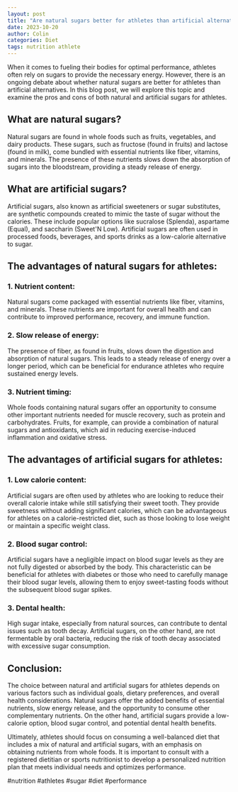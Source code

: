 ```yaml
---
layout: post
title: "Are natural sugars better for athletes than artificial alternatives?"
date: 2023-10-20
author: Colin
categories: Diet
tags: nutrition athlete
---
```


When it comes to fueling their bodies for optimal performance, athletes often rely on sugars to provide the necessary energy. However, there is an ongoing debate about whether natural sugars are better for athletes than artificial alternatives. In this blog post, we will explore this topic and examine the pros and cons of both natural and artificial sugars for athletes.

## What are natural sugars?

Natural sugars are found in whole foods such as fruits, vegetables, and dairy products. These sugars, such as fructose (found in fruits) and lactose (found in milk), come bundled with essential nutrients like fiber, vitamins, and minerals. The presence of these nutrients slows down the absorption of sugars into the bloodstream, providing a steady release of energy.

## What are artificial sugars?

Artificial sugars, also known as artificial sweeteners or sugar substitutes, are synthetic compounds created to mimic the taste of sugar without the calories. These include popular options like sucralose (Splenda), aspartame (Equal), and saccharin (Sweet'N Low). Artificial sugars are often used in processed foods, beverages, and sports drinks as a low-calorie alternative to sugar.

## The advantages of natural sugars for athletes:

### 1. Nutrient content:

Natural sugars come packaged with essential nutrients like fiber, vitamins, and minerals. These nutrients are important for overall health and can contribute to improved performance, recovery, and immune function.

### 2. Slow release of energy:

The presence of fiber, as found in fruits, slows down the digestion and absorption of natural sugars. This leads to a steady release of energy over a longer period, which can be beneficial for endurance athletes who require sustained energy levels.

### 3. Nutrient timing:

Whole foods containing natural sugars offer an opportunity to consume other important nutrients needed for muscle recovery, such as protein and carbohydrates. Fruits, for example, can provide a combination of natural sugars and antioxidants, which aid in reducing exercise-induced inflammation and oxidative stress.

## The advantages of artificial sugars for athletes:

### 1. Low calorie content:

Artificial sugars are often used by athletes who are looking to reduce their overall calorie intake while still satisfying their sweet tooth. They provide sweetness without adding significant calories, which can be advantageous for athletes on a calorie-restricted diet, such as those looking to lose weight or maintain a specific weight class.

### 2. Blood sugar control:

Artificial sugars have a negligible impact on blood sugar levels as they are not fully digested or absorbed by the body. This characteristic can be beneficial for athletes with diabetes or those who need to carefully manage their blood sugar levels, allowing them to enjoy sweet-tasting foods without the subsequent blood sugar spikes.

### 3. Dental health:

High sugar intake, especially from natural sources, can contribute to dental issues such as tooth decay. Artificial sugars, on the other hand, are not fermentable by oral bacteria, reducing the risk of tooth decay associated with excessive sugar consumption.

## Conclusion:

The choice between natural and artificial sugars for athletes depends on various factors such as individual goals, dietary preferences, and overall health considerations. Natural sugars offer the added benefits of essential nutrients, slow energy release, and the opportunity to consume other complementary nutrients. On the other hand, artificial sugars provide a low-calorie option, blood sugar control, and potential dental health benefits.

Ultimately, athletes should focus on consuming a well-balanced diet that includes a mix of natural and artificial sugars, with an emphasis on obtaining nutrients from whole foods. It is important to consult with a registered dietitian or sports nutritionist to develop a personalized nutrition plan that meets individual needs and optimizes performance.

\#nutrition #athletes #sugar #diet #performance